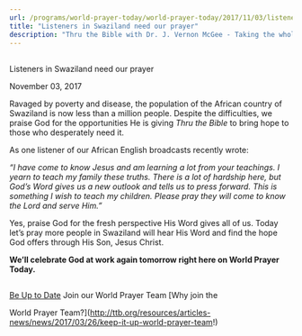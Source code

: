 ```yaml
---
url: /programs/world-prayer-today/world-prayer-today/2017/11/03/listeners-in-swaziland-need-our-prayer
title: "Listeners in Swaziland need our prayer"
description: "Thru the Bible with Dr. J. Vernon McGee - Taking the whole Word to the whole world"
---
```







## 
 Listeners in Swaziland need our prayer


November 03, 2017




Ravaged by poverty and disease, the population of the African country of Swaziland is now less than a million people. Despite the difficulties, we praise God for the opportunities He is giving *Thru the Bible* to bring hope to those who desperately need it. 


As one listener of our African English broadcasts recently wrote:


*“I have come to know Jesus and am learning a lot from your teachings. I yearn to teach my family these truths. There is a lot of hardship here, but God’s Word gives us a new outlook and tells us to press forward. This is something I wish to teach my children. Please pray they will come to know the Lord and serve Him.”* 


Yes, praise God for the fresh perspective His Word gives all of us. Today let’s pray more people in Swaziland will hear His Word and find the hope God offers through His Son, Jesus Christ.


**We’ll celebrate God at work again tomorrow right here on World Prayer Today.**







## 




[Be Up to Date](http://feeds.feedburner.com/WorldPrayerToday "World Prayer Today RSS Feed")
Join our World Prayer Team
[Why join the  

World Prayer Team?](http://ttb.org/resources/articles-news/news/2017/03/26/keep-it-up-world-prayer-team!)





